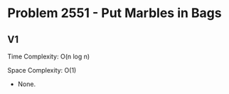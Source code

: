 # Problem 2551 - Put Marbles in Bags

## V1

Time Complexity: O(n log n)

Space Complexity: O(1)

- None.
